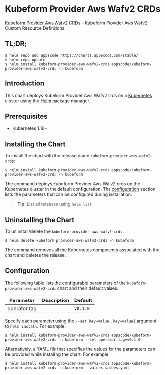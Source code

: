 # Kubeform Provider Aws Wafv2 CRDs

[Kubeform Provider Aws Wafv2 CRDs](https://github.com/kubeform) - Kubeform Provider Aws Wafv2 Custom Resource Definitions

## TL;DR;

```console
$ helm repo add appscode https://charts.appscode.com/stable/
$ helm repo update
$ helm install kubeform-provider-aws-wafv2-crds appscode/kubeform-provider-aws-wafv2-crds -n kubeform
```

## Introduction

This chart deploys Kubeform Provider Aws Wafv2 crds on a [Kubernetes](http://kubernetes.io) cluster using the [Helm](https://helm.sh) package manager.

## Prerequisites

- Kubernetes 1.16+

## Installing the Chart

To install the chart with the release name `kubeform-provider-aws-wafv2-crds`:

```console
$ helm install kubeform-provider-aws-wafv2-crds appscode/kubeform-provider-aws-wafv2-crds -n kubeform
```

The command deploys Kubeform Provider Aws Wafv2 crds on the Kubernetes cluster in the default configuration. The [configuration](#configuration) section lists the parameters that can be configured during installation.

> **Tip**: List all releases using `helm list`

## Uninstalling the Chart

To uninstall/delete the `kubeform-provider-aws-wafv2-crds`:

```console
$ helm delete kubeform-provider-aws-wafv2-crds -n kubeform
```

The command removes all the Kubernetes components associated with the chart and deletes the release.

## Configuration

The following table lists the configurable parameters of the `kubeform-provider-aws-wafv2-crds` chart and their default values.

|  Parameter   | Description | Default  |
|--------------|-------------|----------|
| operator.tag |             | `v0.1.0` |


Specify each parameter using the `--set key=value[,key=value]` argument to `helm install`. For example:

```console
$ helm install kubeform-provider-aws-wafv2-crds appscode/kubeform-provider-aws-wafv2-crds -n kubeform --set operator.tag=v0.1.0
```

Alternatively, a YAML file that specifies the values for the parameters can be provided while
installing the chart. For example:

```console
$ helm install kubeform-provider-aws-wafv2-crds appscode/kubeform-provider-aws-wafv2-crds -n kubeform --values values.yaml
```

